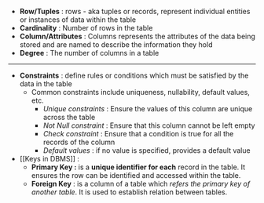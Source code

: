 - **Row/Tuples** : rows - aka tuples or records, represent individual entities or instances of data within the table
- **Cardinality** : Number of rows in the table 
- **Column/Attributes** : Columns represents the attributes of the data being stored and are named to describe the information they hold 
- **Degree** : The number of columns in a table

---

- **Constraints**  :  define rules or conditions which must be satisfied by the data in the table
	- Common constraints include uniqueness, nullability, default values, etc.
		- *Unique constraints* : Ensure the values of this column are unique across the table
		- *Not Null constraint* : Ensure that this column cannot be left empty 
		- *Check constraint* : Ensure that a condition is true for all the records of the column 
		- *Default values* : if no value is specified, provides a default value
- [[Keys in DBMS]] : 
	- **Primary Key :** is a **unique identifier for each** record in the table. It ensures the row can be identified and accessed within the table.
	- **Foreign Key** : is a column of a table which *refers the primary key of another table*. It is used to establish relation between tables.
